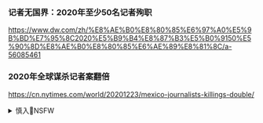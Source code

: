 ### 记者无国界：2020年至少50名记者殉职
https://www.dw.com/zh/%E8%AE%B0%E8%80%85%E6%97%A0%E5%9B%BD%E7%95%8C2020%E5%B9%B4%E8%87%B3%E5%B0%9150%E5%90%8D%E8%AE%B0%E8%80%85%E6%AE%89%E8%81%8C/a-56085461

### 2020年全球谋杀记者案翻倍
https://cn.nytimes.com/world/20201223/mexico-journalists-killings-double/

<details><summary>慎入🔞NSFW</summary>

Not Safe For Work
<img src="https://upload.wikimedia.org/wikipedia/commons/thumb/d/d3/Biohazard_Symbol_Specification.png/210px-Biohazard_Symbol_Specification.png">

<details><summary><b>风险自理Use At Your Own Risk🈲</summary>

### 2020年全球谋杀记者案翻倍
https://cn.nytimes.com/world/20201223/mexico-journalists-killings-double/

在阿富h遇害的记者之一是电视和广播记者马拉拉·迈万德(Malala Maiwand)，本月在上班途中被枪杀。

在伊l，当局本月处决了记者鲁霍拉·扎姆(Roohollah Zam)，因为他报道了2017年的反z府抗议活动。

菲律b在2020年发生了三起报复性谋杀记者的事件。

墨西g是西半球最严重的g家，有四名记者被暗杀，还有一名记者在犯罪现场报道时被枪杀。CPJ仍在调查另外四名墨西g记者的死亡。

CPJ墨西g代表扬-阿尔伯特·霍特森(Jan-Albert Hootsen)表示：“我们仍然面对同样的有罪不罚、暴力、当局与犯罪集团串通的问题，这使我们感到非常担忧。

火上浇油的是当q者对媒体的持续贬低。

墨西g总统安德烈斯·马努埃e·洛佩斯·奥夫拉多e(Andrés Manuel López Obrador)宣誓要解决墨西哥的暴力和腐败问题，他坚称他的z府“永远不会限制言lz由”。

但是这位墨西g领d人经常批评对其x府的负面报道。

9月，洛佩斯·奥夫拉d尔出示了一份对墨西哥新闻媒体发表的舆l文章的分析报告，其中显示三分之二的人对z府持负面看法。

</details>
</details>

